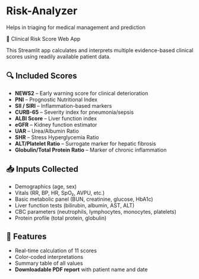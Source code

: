 # Risk-Analyzer
Helps in triaging for medical management and prediction

🧮 Clinical Risk Score Web App

This Streamlit app calculates and interprets multiple evidence-based clinical scores using readily available patient data.

## 🔍 Included Scores

- **NEWS2** – Early warning score for clinical deterioration
- **PNI** – Prognostic Nutritional Index
- **SII / SIRI** – Inflammation-based markers
- **CURB-65** – Severity index for pneumonia/sepsis
- **ALBI Score** – Liver function index
- **eGFR** – Kidney function estimator
- **UAR** – Urea/Albumin Ratio
- **SHR** – Stress Hyperglycemia Ratio
- **ALT/Platelet Ratio** – Surrogate marker for hepatic fibrosis
- **Globulin/Total Protein Ratio** – Marker of chronic inflammation

## 📥 Inputs Collected

- Demographics (age, sex)
- Vitals (RR, BP, HR, SpO₂, AVPU, etc.)
- Basic metabolic panel (BUN, creatinine, glucose, HbA1c)
- Liver function tests (bilirubin, albumin, AST, ALT)
- CBC parameters (neutrophils, lymphocytes, monocytes, platelets)
- Protein profile (total protein, globulin)

## 🧾 Features

- Real-time calculation of 11 scores
- Color-coded interpretations
- Summary table of all values
- **Downloadable PDF report** with patient name and date

